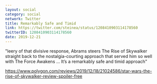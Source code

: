 ```yaml
---
layout: social
category: social
network: Twitter
title: Remarkably Safe and Timid
link: https://twitter.com/steinea/status/1208410903114178560
twitterID: 1208410903114178560
date: 2019-12-21
---
```


"leery of that divisive response, Abrams steers The Rise of Skywalker straight back to the nostalgia-courting approach that served him so well with The Force Awakens ... It’s a remarkably safe and timid approach"

<https://www.polygon.com/reviews/2019/12/18/21024586/star-wars-the-rise-of-skywalker-review-spoiler-free>
